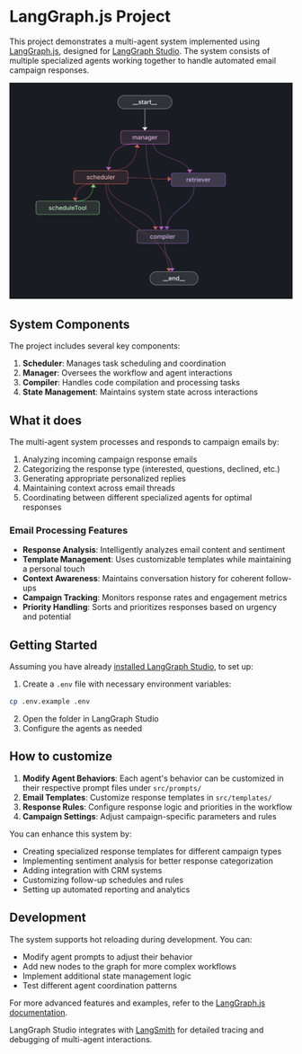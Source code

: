 # LangGraph.js Project

This project demonstrates a multi-agent system implemented using [LangGraph.js](https://github.com/langchain-ai/langgraphjs), designed for [LangGraph Studio](https://github.com/langchain-ai/langgraph-studio). The system consists of multiple specialized agents working together to handle automated email campaign responses.

![Graph view in LangGraph studio UI](./static/graph.png)

## System Components

The project includes several key components:

1. **Scheduler**: Manages task scheduling and coordination
2. **Manager**: Oversees the workflow and agent interactions
3. **Compiler**: Handles code compilation and processing tasks
4. **State Management**: Maintains system state across interactions

## What it does

The multi-agent system processes and responds to campaign emails by:

1. Analyzing incoming campaign response emails
2. Categorizing the response type (interested, questions, declined, etc.)
3. Generating appropriate personalized replies
4. Maintaining context across email threads
5. Coordinating between different specialized agents for optimal responses

### Email Processing Features

- **Response Analysis**: Intelligently analyzes email content and sentiment
- **Template Management**: Uses customizable templates while maintaining a personal touch
- **Context Awareness**: Maintains conversation history for coherent follow-ups
- **Campaign Tracking**: Monitors response rates and engagement metrics
- **Priority Handling**: Sorts and prioritizes responses based on urgency and potential

## Getting Started

Assuming you have already [installed LangGraph Studio](https://github.com/langchain-ai/langgraph-studio?tab=readme-ov-file#download), to set up:

1. Create a `.env` file with necessary environment variables:

```bash
cp .env.example .env
```

2. Open the folder in LangGraph Studio
3. Configure the agents as needed

## How to customize

1. **Modify Agent Behaviors**: Each agent's behavior can be customized in their respective prompt files under `src/prompts/`
2. **Email Templates**: Customize response templates in `src/templates/`
3. **Response Rules**: Configure response logic and priorities in the workflow
4. **Campaign Settings**: Adjust campaign-specific parameters and rules

You can enhance this system by:

- Creating specialized response templates for different campaign types
- Implementing sentiment analysis for better response categorization
- Adding integration with CRM systems
- Customizing follow-up schedules and rules
- Setting up automated reporting and analytics

## Development

The system supports hot reloading during development. You can:

- Modify agent prompts to adjust their behavior
- Add new nodes to the graph for more complex workflows
- Implement additional state management logic
- Test different agent coordination patterns

For more advanced features and examples, refer to the [LangGraph.js documentation](https://github.com/langchain-ai/langgraphjs).

LangGraph Studio integrates with [LangSmith](https://smith.langchain.com/) for detailed tracing and debugging of multi-agent interactions.

<!--
Configuration auto-generated by `langgraph template lock`. DO NOT EDIT MANUALLY.
{
  "config_schemas": {
    "agent": {
      "type": "object",
      "properties": {}
    }
  }
}
-->

